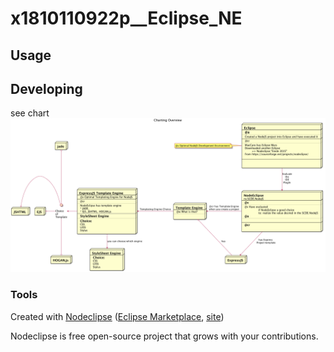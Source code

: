 

# x1810110922p__Eclipse_NE



## Usage



## Developing
see chart
![Chart](https://github.com/GuillaumeIsabelleX/x1810110922__Eclipse_N_NodeJS/blob/master/_seshat/chart.png)



### Tools

Created with [Nodeclipse](https://github.com/Nodeclipse/nodeclipse-1)
 ([Eclipse Marketplace](http://marketplace.eclipse.org/content/nodeclipse), [site](http://www.nodeclipse.org))   

Nodeclipse is free open-source project that grows with your contributions.

